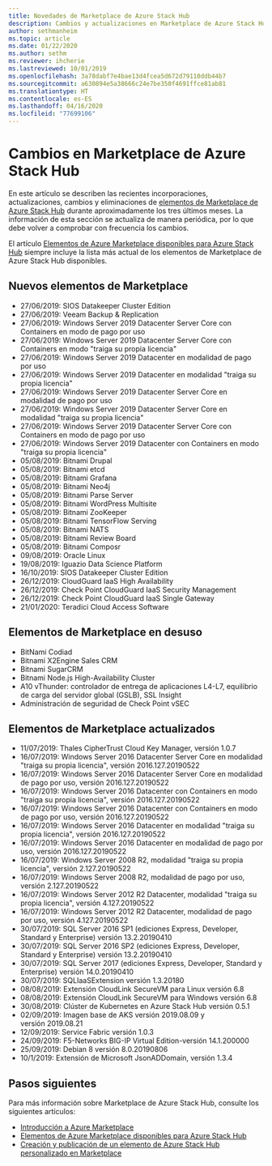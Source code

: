 ```yaml
---
title: Novedades de Marketplace de Azure Stack Hub
description: Cambios y actualizaciones en Marketplace de Azure Stack Hub.
author: sethmanheim
ms.topic: article
ms.date: 01/22/2020
ms.author: sethm
ms.reviewer: ihcherie
ms.lastreviewed: 10/01/2019
ms.openlocfilehash: 3a78dabf7e4bae13d4fcea5d672d79110ddb44b7
ms.sourcegitcommit: a630894e5a38666c24e7be350f4691ffce81ab81
ms.translationtype: HT
ms.contentlocale: es-ES
ms.lasthandoff: 04/16/2020
ms.locfileid: "77699106"
---
```

# <a name="azure-stack-hub-marketplace-changes"></a>Cambios en Marketplace de Azure Stack Hub

En este artículo se describen las recientes incorporaciones, actualizaciones, cambios y eliminaciones de [elementos de Marketplace de Azure Stack Hub](azure-stack-marketplace-azure-items.md) durante aproximadamente los tres últimos meses. La información de esta sección se actualiza de manera periódica, por lo que debe volver a comprobar con frecuencia los cambios.

El artículo [Elementos de Azure Marketplace disponibles para Azure Stack Hub](azure-stack-marketplace-azure-items.md) siempre incluye la lista más actual de los elementos de Marketplace de Azure Stack Hub disponibles.

## <a name="new-marketplace-items"></a>Nuevos elementos de Marketplace

- 27/06/2019: SIOS Datakeeper Cluster Edition
- 27/06/2019: Veeam Backup & Replication
- 27/06/2019: Windows Server 2019 Datacenter Server Core con Containers en modo de pago por uso
- 27/06/2019: Windows Server 2019 Datacenter Server Core con Containers en modo "traiga su propia licencia"
- 27/06/2019: Windows Server 2019 Datacenter en modalidad de pago por uso
- 27/06/2019: Windows Server 2019 Datacenter en modalidad "traiga su propia licencia"
- 27/06/2019: Windows Server 2019 Datacenter Server Core en modalidad de pago por uso
- 27/06/2019: Windows Server 2019 Datacenter Server Core en modalidad "traiga su propia licencia"
- 27/06/2019: Windows Server 2019 Datacenter Server Core con Containers en modo de pago por uso
- 27/06/2019: Windows Server 2019 Datacenter con Containers en modo "traiga su propia licencia"
- 05/08/2019: Bitnami Drupal
- 05/08/2019: Bitnami etcd
- 05/08/2019: Bitnami Grafana
- 05/08/2019: Bitnami Neo4j
- 05/08/2019: Bitnami Parse Server
- 05/08/2019: Bitnami WordPress Multisite
- 05/08/2019: Bitnami ZooKeeper
- 05/08/2019: Bitnami TensorFlow Serving
- 05/08/2019: Bitnami NATS
- 05/08/2019: Bitnami Review Board
- 05/08/2019: Bitnami Composr
- 09/08/2019: Oracle Linux
- 19/08/2019: Iguazio Data Science Platform
- 16/10/2019: SIOS Datakeeper Cluster Edition
- 26/12/2019: CloudGuard IaaS High Availability
- 26/12/2019: Check Point CloudGuard IaaS Security Management
- 26/12/2019: Check Point CloudGuard IaaS Single Gateway
- 21/01/2020: Teradici Cloud Access Software

## <a name="deprecated-marketplace-items"></a>Elementos de Marketplace en desuso

- BitNami Codiad
- Bitnami X2Engine Sales CRM
- Bitnami SugarCRM
- Bitnami Node.js High-Availability Cluster
- A10 vThunder: controlador de entrega de aplicaciones L4-L7, equilibrio de carga del servidor global (GSLB), SSL Insight
- Administración de seguridad de Check Point vSEC

## <a name="updated-marketplace-items"></a>Elementos de Marketplace actualizados

- 11/07/2019:   Thales CipherTrust Cloud Key Manager, versión 1.0.7
- 16/07/2019:   Windows Server 2016 Datacenter Server Core en modalidad "traiga su propia licencia", versión 2016.127.20190522
- 16/07/2019:   Windows Server 2016 Datacenter Server Core en modalidad de pago por uso, versión 2016.127.20190522
- 16/07/2019:   Windows Server 2016 Datacenter con Containers en modo "traiga su propia licencia", versión 2016.127.20190522
- 16/07/2019:   Windows Server 2016 Datacenter con Containers en modo de pago por uso, versión 2016.127.20190522
- 16/07/2019:   Windows Server 2016 Datacenter en modalidad "traiga su propia licencia", versión 2016.127.20190522
- 16/07/2019:   Windows Server 2016 Datacenter en modalidad de pago por uso, versión 2016.127.20190522
- 16/07/2019:   Windows Server 2008 R2, modalidad "traiga su propia licencia", versión 2.127.20190522
- 16/07/2019:   Windows Server 2008 R2, modalidad de pago por uso, versión 2.127.20190522
- 16/07/2019:   Windows Server 2012 R2 Datacenter, modalidad "traiga su propia licencia", versión 4.127.20190522
- 16/07/2019:   Windows Server 2012 R2 Datacenter, modalidad de pago por uso, versión 4.127.20190522
- 30/07/2019: SQL Server 2016 SP1 (ediciones Express, Developer, Standard y Enterprise) versión 13.2.20190410
- 30/07/2019: SQL Server 2016 SP2 (ediciones Express, Developer, Standard y Enterprise) versión 13.2.20190410
- 30/07/2019: SQL Server 2017 (ediciones Express, Developer, Standard y Enterprise) versión 14.0.20190410
- 30/07/2019: SQLIaaSExtension versión 1.3.20180
- 08/08/2019: Extensión CloudLink SecureVM para Linux versión 6.8
- 08/08/2019: Extensión CloudLink SecureVM para Windows versión 6.8
- 30/08/2019: Clúster de Kubernetes en Azure Stack Hub versión 0.5.1
- 02/09/2019: Imagen base de AKS versión 2019.08.09 y versión 2019.08.21
- 12/09/2019: Service Fabric versión 1.0.3
- 24/09/2019: F5-Networks BIG-IP Virtual Edition-versión 14.1.200000
- 25/09/2019: Debian 8 versión 8.0.20190806
- 10/1/2019:  Extensión de Microsoft JsonADDomain, versión 1.3.4


## <a name="next-steps"></a>Pasos siguientes

Para más información sobre Marketplace de Azure Stack Hub, consulte los siguientes artículos:

- [Introducción a Azure Marketplace](azure-stack-marketplace.md)
- [Elementos de Azure Marketplace disponibles para Azure Stack Hub](azure-stack-marketplace-azure-items.md)
- [Creación y publicación de un elemento de Azure Stack Hub personalizado en Marketplace](azure-stack-create-and-publish-marketplace-item.md)
